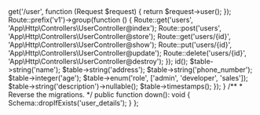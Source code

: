 <?php

use Illuminate\Http\Request;
use Illuminate\Support\Facades\Route;

Route::middleware(['auth:sanctum'])->get('/user', function (Request $request) {
    return $request->user();
});

Route::prefix('v1')->group(function () {
    Route::get('users', 'App\Http\Controllers\UserController@index');
    Route::post('users', 'App\Http\Controllers\UserController@store');
    Route::get('users/{id}', 'App\Http\Controllers\UserController@show');
    Route::put('users/{id}', 'App\Http\Controllers\UserController@update');
    Route::delete('users/{id}', 'App\Http\Controllers\UserController@destroy');
});

<?php

use Illuminate\Database\Migrations\Migration;
use Illuminate\Database\Schema\Blueprint;
use Illuminate\Support\Facades\Schema;

return new class extends Migration
{
    /**
     * Run the migrations.
     */
    public function up(): void
    {
        Schema::create('user_details', function (Blueprint $table) {
            $table->id(); 
            $table->string('name'); 
            $table->string('address'); 
            $table->string('phone_number'); 
            $table->integer('age'); 
            $table->enum('role', ['admin', 'developer', 'sales']); 
            $table->string('description')->nullable();
            $table->timestamps();
        });
        
        
    }

    /**
     * Reverse the migrations.
     */
    public function down(): void
    {
        Schema::dropIfExists('user_details');
    }
};
